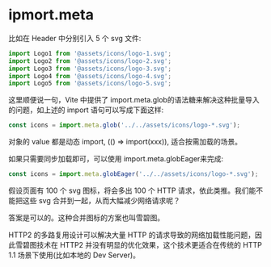 # ipmort.meta
比如在 Header 中分别引入 5 个 svg 文件:
```js
import Logo1 from '@assets/icons/logo-1.svg';
import Logo2 from '@assets/icons/logo-2.svg';
import Logo3 from '@assets/icons/logo-3.svg';
import Logo4 from '@assets/icons/logo-4.svg';
import Logo5 from '@assets/icons/logo-5.svg';
```
这里顺便说一句，Vite 中提供了 import.meta.glob的语法糖来解决这种批量导入的问题，如上述的 import 语句可以写成下面这样:
```js
const icons = import.meta.glob('../../assets/icons/logo-*.svg');
```
对象的 value 都是动态 import, (() => import(xxx)), 适合按需加载的场景。

如果只需要同步加载即可，可以使用 import.meta.globEager来完成:
```js
const icons = import.meta.globEager('../../assets/icons/logo-*.svg');
```

假设页面有 100 个 svg 图标，将会多出 100 个 HTTP 请求，依此类推。我们能不能把这些 svg 合并到一起，从而大幅减少网络请求呢？

答案是可以的。这种合并图标的方案也叫雪碧图。

HTTP2 的多路复用设计可以解决大量 HTTP 的请求导致的网络加载性能问题，因此雪碧图技术在 HTTP2 并没有明显的优化效果，这个技术更适合在传统的 HTTP 1.1 场景下使用(比如本地的 Dev Server)。